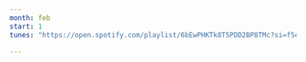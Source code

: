 ```yaml
---
month: feb
start: 1
tunes: "https://open.spotify.com/playlist/6bEwPHKTk8T5PDD2BP8TMc?si=f5eyeFvwS0OcElDn9iuaXQ"

---
```



